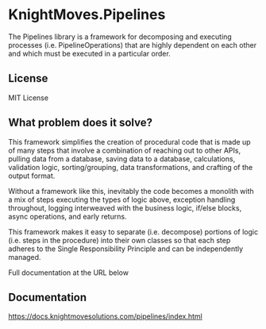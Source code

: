 # KnightMoves.Pipelines

The Pipelines library is a framework for decomposing and executing processes (i.e. PipelineOperations) 
that are highly dependent on each other and which must be executed in a particular order.

## License

MIT License

## What problem does it solve?

This framework simplifies the creation of procedural code that is made up of many steps that involve a 
combination of reaching out to other APIs, pulling data from a database, saving data to a database, calculations, 
validation logic, sorting/grouping, data transformations, and crafting of the output format.

Without a framework like this, inevitably the code becomes a monolith with a mix of steps executing the 
types of logic above, exception handling throughout, logging interweaved with the business logic, if/else 
blocks, async operations, and early returns.

This framework makes it easy to separate (i.e. decompose) portions of logic (i.e. steps in the procedure) 
into their own classes so that each step adheres to the Single Responsibility Principle and can be 
independently managed.

Full documentation at the URL below

## Documentation

https://docs.knightmovesolutions.com/pipelines/index.html
